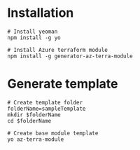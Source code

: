 # Installation
```
# Install yeoman
npm install -g yo

# Install Azure terraform module
npm install -g generator-az-terra-module
```

# Generate template
```
# Create template folder
folderName=sampleTemplate
mkdir $folderName
cd $folderName

# Create base module template
yo az-terra-module
```